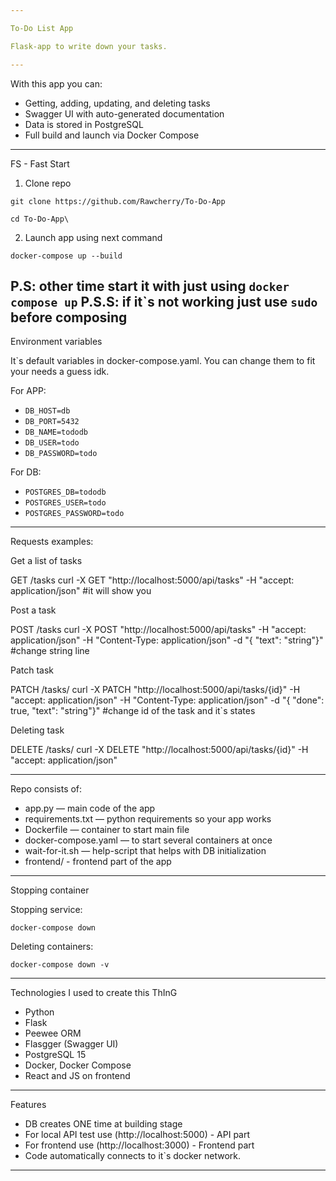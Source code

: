 ```yaml
---

To-Do List App 

Flask-app to write down your tasks.

---
```

With this app you can:

- Getting, adding, updating, and deleting tasks
- Swagger UI with auto-generated documentation
- Data is stored in PostgreSQL
- Full build and launch via Docker Compose

---
FS - Fast Start
1. Clone repo

```
git clone https://github.com/Rawcherry/To-Do-App
```
```
cd To-Do-App\
```

2. Launch app using next command
```
docker-compose up --build
```
P.S: other time start it with just using ``` docker compose up ```
P.S.S: if it`s not working just use ``` sudo ``` before composing
---
Environment variables

It`s default variables in docker-compose.yaml. You can change them to fit your needs a guess idk.

For APP:
- `DB_HOST=db`
- `DB_PORT=5432`
- `DB_NAME=tododb`
- `DB_USER=todo`
- `DB_PASSWORD=todo`

For DB:
- `POSTGRES_DB=tododb`
- `POSTGRES_USER=todo`
- `POSTGRES_PASSWORD=todo`

---
Requests examples:

Get a list of tasks

GET /tasks
curl -X GET "http://localhost:5000/api/tasks" -H "accept: application/json" 
                                                                           #it will show you 

Post a task

POST /tasks
curl -X POST "http://localhost:5000/api/tasks" -H "accept: application/json" -H "Content-Type: application/json" -d "{ \"text\": \"string\"}"                            #change string line


Patch task 

PATCH /tasks/<id>
curl -X PATCH "http://localhost:5000/api/tasks/{id}" -H "accept: application/json" -H "Content-Type: application/json" -d "{ \"done\": true, \"text\": \"string\"}"           #change id of the task and it`s states


Deleting task

DELETE /tasks/<id>
curl -X DELETE "http://localhost:5000/api/tasks/{id}" -H "accept: application/json"


---
Repo consists of:

- app.py — main code of the app
- requirements.txt — python requirements so your app works
- Dockerfile — container to start main file
- docker-compose.yaml — to start several containers at once
- wait-for-it.sh — help-script that helps with DB initialization
- frontend/ - frontend part of the app


---
Stopping container

Stopping service:
```
docker-compose down
```

Deleting containers:
```
docker-compose down -v
```

---
Technologies I used to create this ThInG

- Python 
- Flask 
- Peewee ORM
- Flasgger (Swagger UI)
- PostgreSQL 15
- Docker, Docker Compose
- React and JS on frontend


---
Features

- DB creates ONE time at building stage
- For local API test use  (http://localhost:5000) - API part
- For frontend use (http://localhost:3000) - Frontend part
- Code automatically connects to it`s docker network.


---
